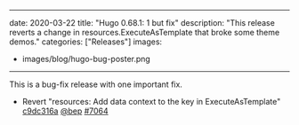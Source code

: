 
---
date: 2020-03-22
title: "Hugo 0.68.1: 1 but fix"
description: "This release reverts a change in resources.ExecuteAsTemplate that broke some theme demos."
categories: ["Releases"]
images:
- images/blog/hugo-bug-poster.png

---

	

This is a bug-fix release with one important fix.

* Revert "resources: Add data context to the key in ExecuteAsTemplate" [c9dc316a](https://github.com/gohugoio/hugo/commit/c9dc316ad160e78c9dff4e75313db4cac8ea6414) [@bep](https://github.com/bep) [#7064](https://github.com/gohugoio/hugo/issues/7064)



